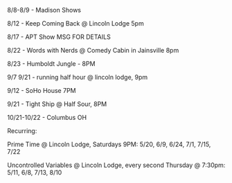 8/8-8/9 - Madison Shows

8/12 - Keep Coming Back @ Lincoln Lodge 5pm

8/17 - APT Show MSG FOR DETAILS

8/22 - Words with Nerds @ Comedy Cabin in Jainsville 8pm

8/23 - Humboldt Jungle - 8PM

9/7 9/21 - running half hour @ lincoln lodge, 9pm

9/12 - SoHo House 7PM

9/21 - Tight Ship @ Half Sour, 8PM

10/21-10/22 - Columbus OH

Recurring:

Prime Time @ Lincoln Lodge, Saturdays 9PM: 5/20, 6/9, 6/24, 7/1, 7/15, 7/22

Uncontrolled Variables @ Lincoln Lodge, every second Thursday @ 7:30pm: 5/11, 6/8, 7/13, 8/10


